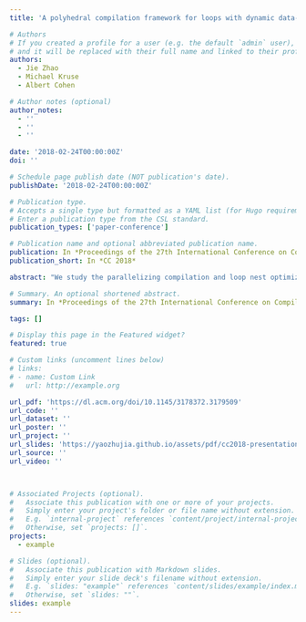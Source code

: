 ```yaml
---
title: 'A polyhedral compilation framework for loops with dynamic data-dependent bounds'

# Authors
# If you created a profile for a user (e.g. the default `admin` user), write the username (folder name) here
# and it will be replaced with their full name and linked to their profile.
authors:
  - Jie Zhao
  - Michael Kruse
  - Albert Cohen

# Author notes (optional)
author_notes:
  - ''
  - ''
  - ''

date: '2018-02-24T00:00:00Z'
doi: ''

# Schedule page publish date (NOT publication's date).
publishDate: '2018-02-24T00:00:00Z'

# Publication type.
# Accepts a single type but formatted as a YAML list (for Hugo requirements).
# Enter a publication type from the CSL standard.
publication_types: ['paper-conference']

# Publication name and optional abbreviated publication name.
publication: In *Proceedings of the 27th International Conference on Compiler Construction*
publication_short: In *CC 2018*

abstract: "We study the parallelizing compilation and loop nest optimization of an important class of programs where counted loops have a dynamic data-dependent upper bound. Such loops are amenable to a wider set of transformations than general while loops with inductively defined termination conditions: for example, the substitution of closed forms for induction variables remains applicable, removing the loop-carried data dependences induced by termination conditions. We propose an automatic compilation approach to parallelize and optimize dynamic counted loops. Our approach relies on affine relations only, as implemented in state-of-the-art polyhedral libraries. Revisiting a state-of-the-art framework to parallelize arbitrary while loops, we introduce additional control dependences on data-dependent predicates. Our method goes beyond the state of the art in fully automating the process, specializing the code generation algorithm to the case of dynamic counted loops and avoiding the introduction of spurious loop-carried dependences. We conduct experiments on representative irregular computations, from dynamic programming, computer vision and finite element methods to sparse matrix linear algebra. We validate that the method is applicable to general affine transformations for locality optimization, vectorization and parallelization."

# Summary. An optional shortened abstract.
summary: In *Proceedings of the 27th International Conference on Compiler Construction (CC 2018)*

tags: []

# Display this page in the Featured widget?
featured: true

# Custom links (uncomment lines below)
# links:
# - name: Custom Link
#   url: http://example.org

url_pdf: 'https://dl.acm.org/doi/10.1145/3178372.3179509'
url_code: ''
url_dataset: ''
url_poster: ''
url_project: ''
url_slides: 'https://yaozhujia.github.io/assets/pdf/cc2018-presentation.pdf'
url_source: ''
url_video: ''



# Associated Projects (optional).
#   Associate this publication with one or more of your projects.
#   Simply enter your project's folder or file name without extension.
#   E.g. `internal-project` references `content/project/internal-project/index.md`.
#   Otherwise, set `projects: []`.
projects:
  - example

# Slides (optional).
#   Associate this publication with Markdown slides.
#   Simply enter your slide deck's filename without extension.
#   E.g. `slides: "example"` references `content/slides/example/index.md`.
#   Otherwise, set `slides: ""`.
slides: example
---
```


<!-- {{% callout note %}}
Click the _Cite_ button above to demo the feature to enable visitors to import publication metadata into their reference management software.
{{% /callout %}}

{{% callout note %}}
Create your slides in Markdown - click the _Slides_ button to check out the example.
{{% /callout %}}

Add the publication's **full text** or **supplementary notes** here. You can use rich formatting such as including [code, math, and images](https://docs.hugoblox.com/content/writing-markdown-latex/). -->
